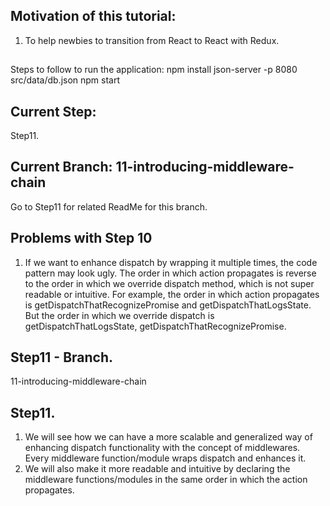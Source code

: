 ## Motivation of this tutorial:
   1. To help newbies to transition from React to React with Redux.

## 
Steps to follow to run the application:
npm install
json-server -p 8080 src/data/db.json
npm start


## Current Step: 
  Step11.

## Current Branch: 11-introducing-middleware-chain
  Go to Step11 for related ReadMe for this branch.

## Problems with Step 10
1. If we want to enhance dispatch by wrapping it multiple times, the code pattern may look ugly. The order in which action propagates is reverse to the order in which we override dispatch method, which is not super readable or intuitive. For example, the order in which action propagates is getDispatchThatRecognizePromise and getDispatchThatLogsState. But the order in which we override dispatch is getDispatchThatLogsState, getDispatchThatRecognizePromise.

## Step11 - Branch. 
11-introducing-middleware-chain

## Step11. 
  1. We will see how we can have a more scalable and generalized way of enhancing dispatch functionality with the concept of middlewares.
     Every middleware function/module wraps dispatch and enhances it.
  2. We will also make it more readable and intuitive by declaring the middleware functions/modules in the same order in which the action propagates.
